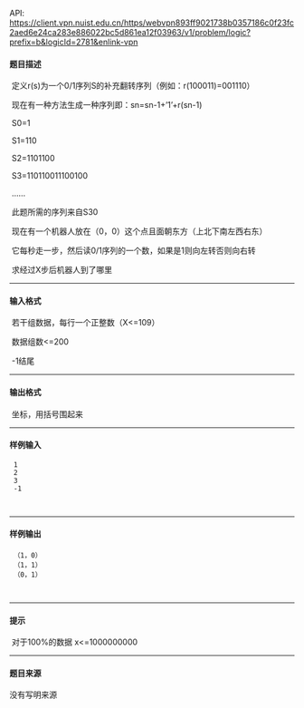 API: https://client.vpn.nuist.edu.cn/https/webvpn893ff9021738b0357186c0f23fc2aed6e24ca283e886022bc5d861ea12f03963/v1/problem/logic?prefix=b&logicId=2781&enlink-vpn

#### 题目描述

 定义r(s)为一个0/1序列S的补充翻转序列（例如：r(100011)=001110）

 现在有一种方法生成一种序列即：sn=sn-1+’1’+r(sn-1)

 S0=1

 S1=110

 S2=1101100

 S3=110110011100100

 ……

 此题所需的序列来自S30

 现在有一个机器人放在（0，0）这个点且面朝东方（上北下南左西右东）

 它每秒走一步，然后读0/1序列的一个数，如果是1则向左转否则向右转

 求经过X步后机器人到了哪里

---

#### 输入格式

 若干组数据，每行一个正整数（X<=109）

 数据组数<=200

 -1结尾

---

#### 输出格式

 坐标，用括号围起来

---

#### 样例输入
```
 1
 2
 3
 -1
 
 
```

---

#### 样例输出
```
 （1，0）
 （1，1）
 （0，1）
  
 
```

---

#### 提示

 对于100%的数据 x<=1000000000

---

#### 题目来源

没有写明来源
